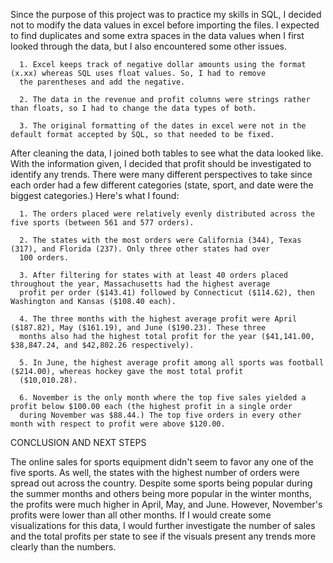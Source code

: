   Since the purpose of this project was to practice my skills in SQL, I decided not to modify the data values in excel before importing the files.
I expected to find duplicates and some extra spaces in the data values when I first looked through the data, but I also encountered some other
issues. 

      1. Excel keeps track of negative dollar amounts using the format (x.xx) whereas SQL uses float values. So, I had to remove
      the parentheses and add the negative.
      
      2. The data in the revenue and profit columns were strings rather than floats, so I had to change the data types of both.

      3. The original formatting of the dates in excel were not in the default format accepted by SQL, so that needed to be fixed.

  After cleaning the data, I joined both tables to see what the data looked like. With the information given, I decided that profit should be
investigated to identify any trends. There were many different perspectives to take since each order had a few different categories (state,
sport, and date were the biggest categories.) Here's what I found:

      1. The orders placed were relatively evenly distributed across the five sports (between 561 and 577 orders).

      2. The states with the most orders were California (344), Texas (317), and Florida (237). Only three other states had over
      100 orders.
      
      3. After filtering for states with at least 40 orders placed throughout the year, Massachusetts had the highest average
      profit per order ($143.41) followed by Connecticut ($114.62), then Washington and Kansas ($108.40 each).

      4. The three months with the highest average profit were April ($187.82), May ($161.19), and June ($190.23). These three
      months also had the highest total profit for the year ($41,141.00, $38,847.24, and $42,802.26 respectively).

      5. In June, the highest average profit among all sports was football ($214.00), whereas hockey gave the most total profit
      ($10,010.28).

      6. November is the only month where the top five sales yielded a profit below $100.00 each (the highest profit in a single order
      during November was $88.44.) The top five orders in every other month with respect to profit were above $120.00.

CONCLUSION AND NEXT STEPS

  The online sales for sports equipment didn't seem to favor any one of the five sports. As well, the states with the highest number of orders
were spread out across the country. Despite some sports being popular during the summer months and others being more popular in the winter months,
the profits were much higher in April, May, and June. However, November's profits were lower than all other months. If I would create some
visualizations for this data, I would further investigate the number of sales and the total profits per state to see if the visuals present any
trends more clearly than the numbers.
